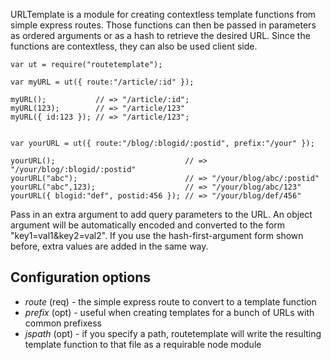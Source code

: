 URLTemplate is a module for creating contextless template functions from simple express
routes. Those functions can then be passed in parameters as ordered arguments or
as a hash to retrieve the desired URL. Since the functions are contextless, they can
also be used client side.

    var ut = require("routetemplate");

    var myURL = ut({ route:"/article/:id" });

    myURL();           // => "/article/:id";
    myURL(123);        // => "/article/123"
    myURL({ id:123 }); // => "/article/123";


    var yourURL = ut({ route:"/blog/:blogid/:postid", prefix:"/your" });

    yourURL();                             // => "/your/blog/:blogid/:postid"
    yourURL("abc");                        // => "/your/blog/abc/:postid"
    yourURL("abc",123);                    // => "/your/blog/abc/123"
    yourURL({ blogid:"def", postid:456 }); // => "/your/blog/def/456"
    
Pass in an extra argument to add query parameters to the URL. An object argument will
be automatically encoded and converted to the form "key1=val1&key2=val2". If you use the
hash-first-argument form shown before, extra values are added in the same way.

## Configuration options

* *route* (req) - the simple express route to convert to a template function
* *prefix* (opt) - useful when creating templates for a bunch of URLs with common prefixess
* *jspath* (opt) - if you specify a path, routetemplate will write the resulting template function to that file as a requirable node module